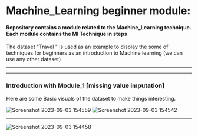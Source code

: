 # Machine_Learning beginner module:

#### Repository contains a module related to the Machine_Learning technique. Each module contains the Ml Technique in steps
The dataset "Travel " is used as an example to display the some of techniques for beginners as an introduction to Machine learning (we can use any other dataset)
___
___

### Introduction with Module_1 [missing value imputation]
Here are some Basic visuals of the dataset to make things interesting.

![Screenshot 2023-09-03 154559](https://github.com/MANOJ-S-NEGI/Machine_Learning/assets/99602627/ff7f58d4-0dca-4f3e-986b-00b85f157598)
![Screenshot 2023-09-03 154542](https://github.com/MANOJ-S-NEGI/Machine_Learning/assets/99602627/e7fea1b1-0bd1-4052-b491-1e33e8abd751)
___
![Screenshot 2023-09-03 154458](https://github.com/MANOJ-S-NEGI/Machine_Learning/assets/99602627/cbc869f9-31ce-4c1c-8a76-7ec9d4ca2952)
